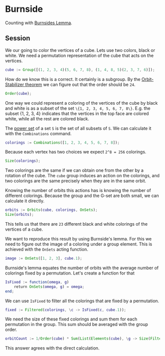 # Burnside
Counting with [Burnsides Lemma][burnside].

## Session
We our going to color the vertices of a cube. Lets use two colors, black or
white. We need a permutation representation of the cube that acts on the
vertices.

```gap
cube := Group([(1, 2, 3, 4)(5, 6, 7, 8), (1, 4, 8, 5)(2, 3, 7, 6)]);
```

How do we know this is a correct. It certainly is a subgroup. By the
[Orbit-Stabilizer theorem][group-action] we can figure out that the order
should be `24`. 

```gap
Order(cube);
```

One way we could represent a coloring of the vertices of the cube by black and
white is as a subset of the set `\{1, 2, 3, 4, 5, 6, 7, 8\}`. E.g. the subset
\{1, 2, 3, 4\} indicates that the vertices in the top face are colored white,
while all the rest are colored black.

The [power set][power-set] of a set `S` is the set of all subsets of `S`. We can
calculate it with the `Combinations` command.

```gap
colorings := Combinations([1, 2, 3, 4, 5, 6, 7, 8]);
```

Because each vertex has two choices we expect `2^8 = 256` colorings.

```gap
Size(colorings);
```

Two colorings are the same if we can obtain one from the other by a rotation of
the cube. The `cube` group induces an action on the colorings, and two colorings
are the same precisely when they are in the same orbit.

Knowing the number of orbits this actions has is knowing the number of different
colorings. Because the group and the G-set are both small, we can calculate it
directly.

```gap
orbits := Orbits(cube, colorings, OnSets);
Size(orbits);
```

This tells us that there are `23` different black and white colorings of the
vertices of a cube.

We want to reproduce this result by using Burnside's lemma. For this we need to
figure out the image of a coloring under a group element. This is achieved with
the `OnSets` acting function.

```gap
image := OnSets([1, 2, 3], cube.1);
```

Burnside's lemma equates the number of orbits with the average number of
colorings fixed by a permutation. Let's create a function for that

```gap
IsFixed := function(omega, g)
    return OnSets(omega, g) = omega;
end;
```

We can use `IsFixed` to filter all the colorings that are fixed by a
permutation.

```gap
fixed := Filtered(colorings, \c -> IsFixed(c, cube.1));
```

We need the size of these fixed colorings and sum them for each permutation in
the group. This sum should be averaged with the group order.

```gap
orbitCount := 1/Order(cube) * Sum(List(Elements(cube), \g -> Size(Filtered(colorings, \c -> IsFixed(c, g)))));
```

This answer agrees with the direct calculation.

[burnside]: https://en.wikipedia.org/wiki/Burnside's_lemma
[group-action]: https://en.wikipedia.org/wiki/Group_action
[power-set]: https://en.wikipedia.org/wiki/Power_set 
